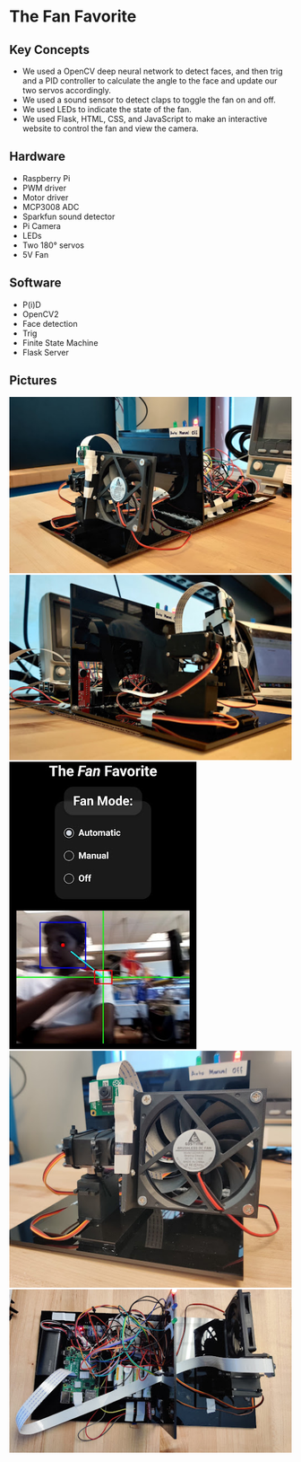 # The Fan Favorite

## Key Concepts

- We used a OpenCV deep neural network to detect faces, and then trig and a PID controller to calculate the angle to the face and update our two servos accordingly.
- We used a sound sensor to detect claps to toggle the fan on and off.
- We used LEDs to indicate the state of the fan.
- We used Flask, HTML, CSS, and JavaScript to make an interactive website to control the fan and view the camera.

## Hardware

- Raspberry Pi
- PWM driver
- Motor driver
- MCP3008 ADC
- Sparkfun sound detector
- Pi Camera
- LEDs
- Two 180° servos
- 5V Fan

## Software

- P(i)D
- OpenCV2
- Face detection
- Trig
- Finite State Machine
- Flask Server

## Pictures

![1](./images/1.jpg)
![2](./images/2.jpg)
![3](./images/3.jpg)
![4](./images/4.jpg)
![5](./images/5.jpg)
